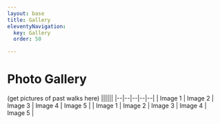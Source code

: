 ```yaml
---
layout: base
title: Gallery
eleventyNavigation:
  key: Gallery
  order: 50

---
```

# Photo Gallery

(get pictures of past walks here)
||||||
|--|--|--|--|--|
| Image 1 | Image 2 | Image 3 | Image 4 | Image 5 |
| Image 1 | Image 2 | Image 3 | Image 4 | Image 5 |